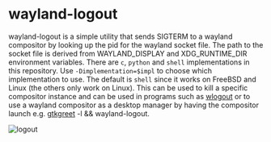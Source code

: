 # wayland-logout

wayland-logout is a simple utility that sends SIGTERM to a wayland compositor by looking up the pid for the wayland socket file. The path to the socket file is derived from WAYLAND_DISPLAY and XDG_RUNTIME_DIR environment variables. There are `c`, `python` and `shell` implementations in this repository. Use `-Dimplementation=$impl` to choose which implementation to use. The default is `shell` since it works on FreeBSD and Linux (the others only work on Linux). This can be used to kill a specific compositor instance and can be used in programs such as [wlogout](https://github.com/ArtsyMacaw/wlogout) or to use a wayland compositor as a desktop manager by having the compositor launch e.g. [gtkgreet](https://git.sr.ht/~kennylevinsen/gtkgreet) -l && wayland-logout.

![logout](/wayland-logout.png)
